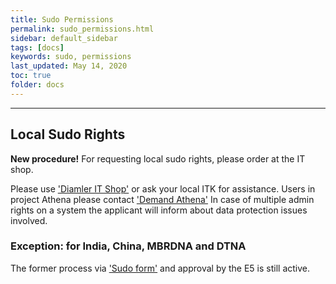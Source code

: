 ```yaml
---
title: Sudo Permissions
permalink: sudo_permissions.html
sidebar: default_sidebar
tags: [docs]
keywords: sudo, permissions
last_updated: May 14, 2020
toc: true
folder: docs
---
```

---------------

## Local Sudo Rights

**New procedure!** For requesting local sudo rights, please order at the IT shop.

Please use ['Diamler IT Shop'](https://itshop.app.corpintra.net) or ask your local ITK for assistance. Users in project Athena please contact ['Demand Athena'](demand-Athena@daimler.com)
In case of multiple admin rights on a system the applicant will inform about data protection issues involved.

### Exception: for India, China, MBRDNA and DTNA

The former process via ['Sudo form'](gewaehrung_lokaler_administrationsrechte_ee_final_en_v2019-08-22_wireshark_mehrfach_sudo.pdf) and approval by the E5 is still active.
